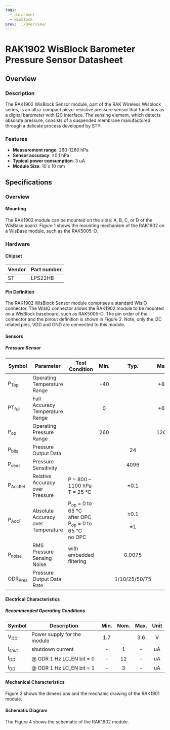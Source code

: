 ```yaml
---
tags:
  - datasheet
  - wisblock
prev: ../Overview/
---
```


# RAK1902 WisBlock Barometer Pressure Sensor Datasheet

## Overview
### Description

The RAK1902 WisBlock Sensor module, part of the RAK Wireless Wisblock series, is an ultra-compact piezo-resistive pressure sensor that functions as a digital barometer with I2C interface. The sensing element, which detects absolute pressure, consists of a suspended membrane manufactured through a delicate process developed by ST®.

### Features 
* **Measurement range**: 260-1260 hPa
* **Sensor accuracy**: ±0.1 hPa
* **Typical power consumption**: 3 uA  
* **Module Size**: 10 x 10 mm

## Specifications
### Overview
<!-- Insert Picture of Sensor with it's dimensions -->

#### Mounting
The RAK1902 module can be mounted on the slots: A, B, C, or D of the WisBase board. Figure 1 shows the mounting mechanism of the RAK1902 on a WisBase module, such as the RAK5005-O.
<rk-img
  src="/assets/images/wisblock/rak1902/datasheet/RAK19xx_mounting.png"
  width="50%"
  caption="RAK1902 WisBlock Sensor Mounting"
/>

### Hardware
####  Chipset
| Vendor | Part number |
| --     | --          | 
| ST | LPS22HB |

#### Pin Definition
The RAK1902 WisBlock Sensor module comprises a standard WisIO connector. The WisIO connector allows the RAK1902 module to be mounted on a WisBlock baseboard, such as RAK5005-O. The pin order of the connector and the pinout definition is shown in Figure 2. Note, only the I2C related pins, VDD and GND are connected to this module.

<rk-img
  src="/assets/images/wisblock/rak1902/datasheet/RAK1902_connector_pinout.png"
  width="60%"
  caption="RAK1902 WisBlock Sensor connector pinout"
/>

#### Sensors
##### Pressure Sensor   
| Symbol | Parameter | Test Condition | Min. | Typ. | Max. | Unit |
| --     | --        | --             | :-:  | :-:  | :-:  | :-:  |
| P<sub>Top</sub> | Operating Temperature Range |  | -40 |  | +85 | °C |
| PT<sub>full</sub> | Full Accuracy Temperature Range |  | 0 |  | +65 | °C |
| P<sub>op</sub> | Operating Pressure Range |  | 260 |  | 1260 | hPa |
| P<sub>bits</sub> | Pressure Output Data |  |  | 24 |  | bits |
| P<sub>sens</sub> | Pressure Sensitivity |  |  | 4096 |  | LSB/hPa |
| P<sub>AccRel</sub> | Relative Accuracy over Pressure | P = 800 – 1100 hPa <br /> T = 25 °C |  | ±0.1 |  | hPa |
| P<sub>AccT</sub> | Absolute Accuracy over Temperature | P<sub>op</sub> = 0 to 65 °C <br /> after OPC  <br /> P<sub>op</sub> = 0 to 65 °C <br /> no OPC |  | ±0.1 <br />  <br />  ±1 |  | hPa |
| P<sub>noise</sub> | RMS Pressure Sensing Noise | with embedded filtering |  | 0.0075 |  | hPa <br /> RMS |
| ODR<sub>Pres</sub> | Pressure Output Data Rate |  |  | 1/10/25/50/75 |  | Hz |

#### Electrical Characteristics
##### Recommended Operating Conditions
| Symbol | Description | Min. | Nom. | Max. | Unit |
| --     | --          | :-:  | :-:  | :-:  | :-:  |
| V<sub>DD</sub> | Power supply for the module | 1.7 |  | 3.6 | V |
| I<sub>shut</sub> | shutdown current | - | 1 | - | uA |
| I<sub>DD</sub> | @ ODR 1 Hz LC_EN bit = 0 | - | 12 | - | uA |
| I<sub>DD</sub> | @ ODR 1 Hz LC_EN bit = 1 | - | 3 | - | uA |


#### Mechanical Characteristics
Figure 3 shows the dimensions and the mechanic drawing of the RAK1901 module.    
<rk-img
  src="/assets/images/wisblock/rak1901/datasheet/RAK19xx_mechanic_drawing.png"
  width="60%"
  caption="RAK1902 WisBlock Sensor Mechanic Drawing"
/>

#### Schematic Diagram
The Figure 4 shows the schematic of the RAK1902 module.
<rk-img
  src="/assets/images/wisblock/rak1902/datasheet/RAK1902_schematics.png"
  width="70%"
  caption="RAK1902 WisBlock Sensor schematics"
/>

